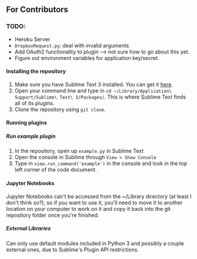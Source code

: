 ## For Contributors


### TODO:
* Heroku Server
* `DropboxRequest.py`: deal with invalid arguments
* Add OAuth2 functionality to plugin --> not sure how to go about this yet.
* Figure out environment variables for application key/secret.

#### Installing the repository
1. Make sure you have Sublime Text 3 installed. You can get it [here](https://www.sublimetext.com/3).
2. Open your command line and type in `cd ~/Library/Application\ Support/Sublime\ Text\ 3/Packages/`. This is where Sublime Text finds all of its plugins.
3. Clone the repository using `git clone`. 

#### Running plugins
##### Run example plugin
1. In the repository, open up `example.py` in Sublime Text
2. Open the console in Sublime through `View > Show Console`
3. Type in `view.run_command('example')` in the console and look in the top left corner of the code document.


#### Jupyter Notebooks
Jupyter Notebooks can't be accessed from the ~/Library directory (at least I don't think so?), so if you want to use it, you'll need to move it to another location on your computer to work on it and copy it back into the git repository folder once you're finished.

##### External Libraries
Can only use default modules included in Python 3 and possibly a couple external ones, due to Sublime's Plugin API restrictions.
